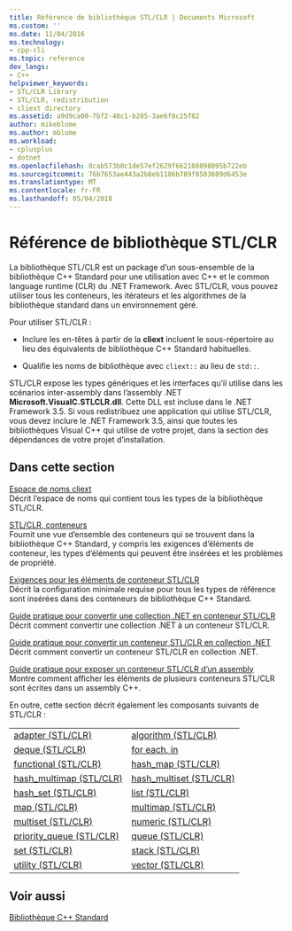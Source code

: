 ```yaml
---
title: Référence de bibliothèque STL/CLR | Documents Microsoft
ms.custom: ''
ms.date: 11/04/2016
ms.technology:
- cpp-cli
ms.topic: reference
dev_langs:
- C++
helpviewer_keywords:
- STL/CLR Library
- STL/CLR, redistribution
- cliext directory
ms.assetid: a9d9ca00-7bf2-48c1-b205-3ae6f8c25f82
author: mikeblome
ms.author: mblome
ms.workload:
- cplusplus
- dotnet
ms.openlocfilehash: 8cab573b0c1de57ef2629f662108098095b722eb
ms.sourcegitcommit: 76b7653ae443a2b8eb1186b789f8503609d6453e
ms.translationtype: MT
ms.contentlocale: fr-FR
ms.lasthandoff: 05/04/2018
---
```

# <a name="stlclr-library-reference"></a>Référence de bibliothèque STL/CLR
La bibliothèque STL/CLR est un package d’un sous-ensemble de la bibliothèque C++ Standard pour une utilisation avec C++ et le common language runtime (CLR) du .NET Framework. Avec STL/CLR, vous pouvez utiliser tous les conteneurs, les itérateurs et les algorithmes de la bibliothèque standard dans un environnement géré.  
  
 Pour utiliser STL/CLR :  
  
-   Inclure les en-têtes à partir de la **cliext** incluent le sous-répertoire au lieu des équivalents de bibliothèque C++ Standard habituelles.  
  
-   Qualifie les noms de bibliothèque avec `cliext::` au lieu de `std::`.  
  
 STL/CLR expose les types génériques et les interfaces qu’il utilise dans les scénarios inter-assembly dans l’assembly .NET **Microsoft.VisualC.STLCLR.dll**. Cette DLL est incluse dans le .NET Framework 3.5. Si vous redistribuez une application qui utilise STL/CLR, vous devez inclure le .NET Framework 3.5, ainsi que toutes les bibliothèques Visual C++ qui utilise de votre projet, dans la section des dépendances de votre projet d’installation.  
  
## <a name="in-this-section"></a>Dans cette section  
 [Espace de noms cliext](../dotnet/cliext-namespace.md)  
 Décrit l’espace de noms qui contient tous les types de la bibliothèque STL/CLR.  
  
 [STL/CLR, conteneurs](../dotnet/stl-clr-containers.md)  
 Fournit une vue d’ensemble des conteneurs qui se trouvent dans la bibliothèque C++ Standard, y compris les exigences d’éléments de conteneur, les types d’éléments qui peuvent être insérées et les problèmes de propriété.  
  
 [Exigences pour les éléments de conteneur STL/CLR](../dotnet/requirements-for-stl-clr-container-elements.md)  
 Décrit la configuration minimale requise pour tous les types de référence sont insérées dans des conteneurs de bibliothèque C++ Standard.  
  
 [Guide pratique pour convertir une collection .NET en conteneur STL/CLR](../dotnet/how-to-convert-from-a-dotnet-collection-to-a-stl-clr-container.md)  
 Décrit comment convertir une collection .NET à un conteneur STL/CLR.  
  
 [Guide pratique pour convertir un conteneur STL/CLR en collection .NET](../dotnet/how-to-convert-from-a-stl-clr-container-to-a-dotnet-collection.md)  
 Décrit comment convertir un conteneur STL/CLR en collection .NET.  
  
 [Guide pratique pour exposer un conteneur STL/CLR d’un assembly](../dotnet/how-to-expose-an-stl-clr-container-from-an-assembly.md)  
 Montre comment afficher les éléments de plusieurs conteneurs STL/CLR sont écrites dans un assembly C++.  
  
 En outre, cette section décrit également les composants suivants de STL/CLR :  
  
|||  
|-|-|  
|[adapter (STL/CLR)](../dotnet/adapter-stl-clr.md)|[algorithm (STL/CLR)](../dotnet/algorithm-stl-clr.md)|  
|[deque (STL/CLR)](../dotnet/deque-stl-clr.md)|[for each, in](../dotnet/for-each-in.md)|  
|[functional (STL/CLR)](../dotnet/functional-stl-clr.md)|[hash_map (STL/CLR)](../dotnet/hash-map-stl-clr.md)|  
|[hash_multimap (STL/CLR)](../dotnet/hash-multimap-stl-clr.md)|[hash_multiset (STL/CLR)](../dotnet/hash-multiset-stl-clr.md)|  
|[hash_set (STL/CLR)](../dotnet/hash-set-stl-clr.md)|[list (STL/CLR)](../dotnet/list-stl-clr.md)|  
|[map (STL/CLR)](../dotnet/map-stl-clr.md)|[multimap (STL/CLR)](../dotnet/multimap-stl-clr.md)|  
|[multiset (STL/CLR)](../dotnet/multiset-stl-clr.md)|[numeric (STL/CLR)](../dotnet/numeric-stl-clr.md)|  
|[priority_queue (STL/CLR)](../dotnet/priority-queue-stl-clr.md)|[queue (STL/CLR)](../dotnet/queue-stl-clr.md)|  
|[set (STL/CLR)](../dotnet/set-stl-clr.md)|[stack (STL/CLR)](../dotnet/stack-stl-clr.md)|  
|[utility (STL/CLR)](../dotnet/utility-stl-clr.md)|[vector (STL/CLR)](../dotnet/vector-stl-clr.md)|  
  
## <a name="see-also"></a>Voir aussi  
 [Bibliothèque C++ Standard](../standard-library/cpp-standard-library-reference.md)